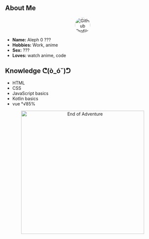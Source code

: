 ## About Me
<div align="center">
    <a href="https://github.com/Imaguy0">
        <img src="https://gitlab.com/uploads/-/system/user/avatar/21385212/avatar.png" alt="GitHub Profile" width="50" height="50" style="border-radius: 50%;">
    </a>
</div>

- **Name:** Aleph 0 ???
- **Hobbies:** Work, anime
- **Sex:** ???
- **Loves:** watch anime, code

## Knowledge ᕦ(ò_óˇ)ᕤ

- HTML
- CSS
- JavaScript basics
- Kotlin basics
- vue °√85%

<div align="center">
    <img src="https://i.pinimg.com/originals/5d/c8/62/5dc862419239eb3c9fa66e1ebc481315.gif" alt="End of Adventure" width="400">
</div>

